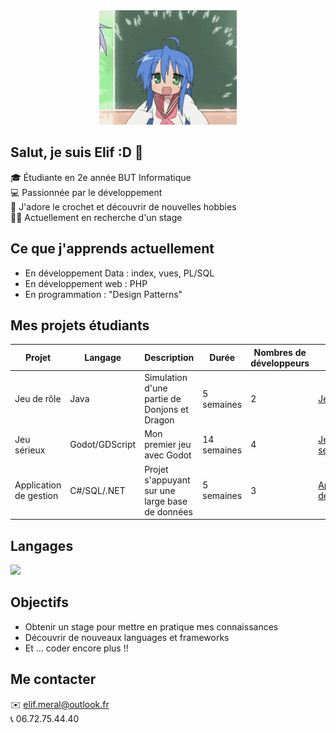 <div align="center">
    <img src="Assets/hi.gif" </img>
</div>

## Salut, je suis Elif :D 👋

🎓 Étudiante en 2e année BUT Informatique <br>
💻 Passionnée par le développement <br>
🧶 J'adore le crochet et découvrir de nouvelles hobbies <br>
👩‍💻​ Actuellement en recherche d'un stage <br>

## Ce que j'apprends actuellement

- En développement Data : index, vues, PL/SQL
- En développement web : PHP
- En programmation : "Design Patterns"

## Mes projets étudiants

| Projet | Langage | Description | Durée | Nombres de développeurs | Lien |
|--------|---------|-------------|-------|-------------------------|------|
| Jeu de rôle | Java | Simulation d'une partie de Donjons et Dragon | 5 semaines | 2 | [Jeu de role](https://github.com/Eliralepas/jeu-de-role) |
| Jeu sérieux | Godot/GDScript | Mon premier jeu avec Godot | 14 semaines | 4 | [Jeu serieux](https://github.com/Eliralepas/jeu-serieux) |
| Application de gestion | C#/SQL/.NET | Projet s'appuyant sur une large base de données | 5 semaines | 3 | [Application de gestion](https://github.com/Eliralepas/gestion-pompier) |

## Langages  
<p align="left">
<img src="https://skillicons.dev/icons?i=c,cs,dotnet,java,python,html,css,js,mysql,sqlite,php,godot" />
</p>

## Objectifs
- Obtenir un stage pour mettre en pratique mes connaissances
- Découvrir de nouveaux languages et frameworks
- Et ... coder encore plus !!

## Me contacter
✉️ elif.meral@outlook.fr <br>
📞​ 06.72.75.44.40
